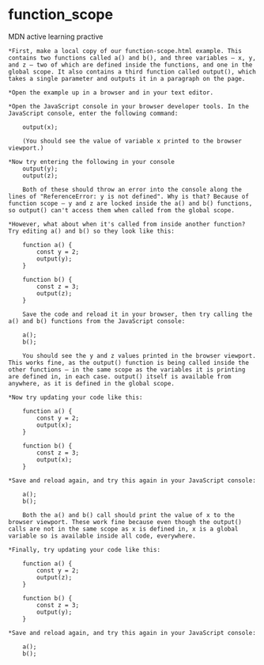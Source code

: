# function_scope
MDN active learning practive 

    *First, make a local copy of our function-scope.html example. This contains two functions called a() and b(), and three variables — x, y, and z — two of which are defined inside the functions, and one in the global scope. It also contains a third function called output(), which takes a single parameter and outputs it in a paragraph on the page.

    *Open the example up in a browser and in your text editor.

    *Open the JavaScript console in your browser developer tools. In the JavaScript console, enter the following command:
        
        output(x); 
        
        (You should see the value of variable x printed to the browser viewport.)

    *Now try entering the following in your console
        output(y);
        output(z);
    
        Both of these should throw an error into the console along the lines of "ReferenceError: y is not defined". Why is that? Because of function scope — y and z are locked inside the a() and b() functions, so output() can't access them when called from the global scope.

    *However, what about when it's called from inside another function? Try editing a() and b() so they look like this:

        function a() {
            const y = 2;
            output(y);
        }

        function b() {
            const z = 3;
            output(z);
        }

        Save the code and reload it in your browser, then try calling the a() and b() functions from the JavaScript console:

        a();
        b();

        You should see the y and z values printed in the browser viewport. This works fine, as the output() function is being called inside the other functions — in the same scope as the variables it is printing are defined in, in each case. output() itself is available from anywhere, as it is defined in the global scope.

    *Now try updating your code like this:

        function a() {
            const y = 2;
            output(x);
        }

        function b() {
            const z = 3;
            output(x);
        }

    *Save and reload again, and try this again in your JavaScript console:

        a();
        b();

        Both the a() and b() call should print the value of x to the browser viewport. These work fine because even though the output() calls are not in the same scope as x is defined in, x is a global variable so is available inside all code, everywhere.

    *Finally, try updating your code like this:

        function a() {
            const y = 2;
            output(z);
        }

        function b() {
            const z = 3;
            output(y);
        }

    *Save and reload again, and try this again in your JavaScript console:

        a();
        b();


